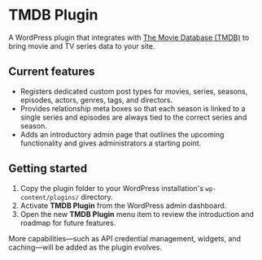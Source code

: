 # TMDB Plugin

A WordPress plugin that integrates with [The Movie Database (TMDB)](https://www.themoviedb.org/) to bring movie and TV series data to your site.

## Current features
- Registers dedicated custom post types for movies, series, seasons, episodes, actors, genres, tags, and directors.
- Provides relationship meta boxes so that each season is linked to a single series and episodes are always tied to the correct series and season.
- Adds an introductory admin page that outlines the upcoming functionality and gives administrators a starting point.

## Getting started
1. Copy the plugin folder to your WordPress installation's `wp-content/plugins/` directory.
2. Activate **TMDB Plugin** from the WordPress admin dashboard.
3. Open the new **TMDB Plugin** menu item to review the introduction and roadmap for future features.

More capabilities—such as API credential management, widgets, and caching—will be added as the plugin evolves.
